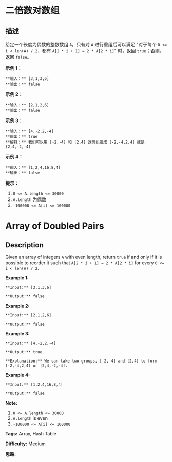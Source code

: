 # 二倍数对数组

## 描述

给定一个长度为偶数的整数数组 `A`，只有对 `A` 进行重组后可以满足 "对于每个 `0 <= i < len(A) / 2`，都有 `A[2 * i + 1] = 2 * A[2 * i]`" 时，返回 `true`；否则，返回 `false`。



**示例 1：**

    
    
    **输入：** [3,1,3,6]
    **输出：** false
    

**示例 2：**

    
    
    **输入：** [2,1,2,6]
    **输出：** false
    

**示例 3：**

    
    
    **输入：** [4,-2,2,-4]
    **输出：** true
    **解释：** 我们可以用 [-2,-4] 和 [2,4] 这两组组成 [-2,-4,2,4] 或是 [2,4,-2,-4]

**示例 4：**

    
    
    **输入：** [1,2,4,16,8,4]
    **输出：** false
    



**提示：**

  1. `0 <= A.length <= 30000`
  2. `A.length` 为偶数
  3. `-100000 <= A[i] <= 100000`



# Array of Doubled Pairs

## Description



Given an array of integers `A` with even length, return `true` if and only if it is possible to reorder it such that `A[2 * i + 1] = 2 * A[2 * i]` for every `0 <= i < len(A) / 2`.



**Example 1:**

    
    
    **Input:** [3,1,3,6]
    **Output:** false
    

**Example 2:**

    
    
    **Input:** [2,1,2,6]
    **Output:** false
    

**Example 3:**

    
    
    **Input:** [4,-2,2,-4]
    **Output:** true
    **Explanation:** We can take two groups, [-2,-4] and [2,4] to form [-2,-4,2,4] or [2,4,-2,-4].
    

**Example 4:**

    
    
    **Input:** [1,2,4,16,8,4]
    **Output:** false
    



**Note:**

  1. `0 <= A.length <= 30000`
  2. `A.length` is even
  3. `-100000 <= A[i] <= 100000`


**Tags:** Array, Hash Table

**Difficulty:** Medium

**思路:**
